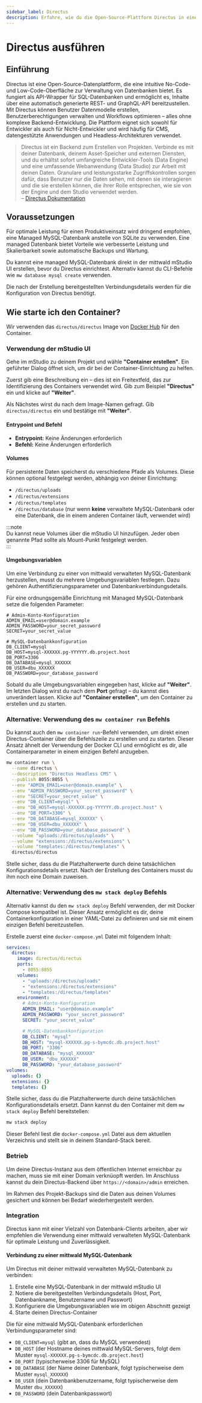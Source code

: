 ```yaml
---
sidebar_label: Directus
description: Erfahre, wie du die Open-Source-Plattform Directus in einer containerisierten Umgebung betreibst und sie mit einer Datenbank verbindest.
---
```


# Directus ausführen

## Einführung

Directus ist eine Open-Source-Datenplattform, die eine intuitive No-Code- und Low-Code-Oberfläche zur Verwaltung von Datenbanken bietet. Es fungiert als API-Wrapper für SQL-Datenbanken und ermöglicht es, Inhalte über eine automatisch generierte REST- und GraphQL-API bereitzustellen. Mit Directus können Benutzer Datenmodelle erstellen, Benutzerberechtigungen verwalten und Workflows optimieren – alles ohne komplexe Backend-Entwicklung. Die Plattform eignet sich sowohl für Entwickler als auch für Nicht-Entwickler und wird häufig für CMS, datengestützte Anwendungen und Headless-Architekturen verwendet.

> Directus ist ein Backend zum Erstellen von Projekten. Verbinde es mit deiner Datenbank, deinem Asset-Speicher und externen Diensten, und du erhältst sofort umfangreiche Entwickler-Tools (Data Engine) und eine umfassende Webanwendung (Data Studio) zur Arbeit mit deinen Daten. Granulare und leistungsstarke Zugriffskontrollen sorgen dafür, dass Benutzer nur die Daten sehen, mit denen sie interagieren und die sie erstellen können, die ihrer Rolle entsprechen, wie sie von der Engine und dem Studio verwendet werden.  
> – [Directus Dokumentation](https://directus.io/docs/getting-started/overview)

## Voraussetzungen

Für optimale Leistung für einen Produktiveinsatz wird dringend empfohlen, eine Managed MySQL-Datenbank anstelle von SQLite zu verwenden. Eine managed Datenbank bietet Vorteile wie verbesserte Leistung und Skalierbarkeit sowie automatische Backups und Wartung.

Du kannst eine managed MySQL-Datenbank direkt in der mittwald mStudio UI erstellen, bevor du Directus einrichtest. Alternativ kannst du CLI-Befehle wie `mw database mysql create` verwenden.

Die nach der Erstellung bereitgestellten Verbindungsdetails werden für die Konfiguration von Directus benötigt.

## Wie starte ich den Container?

Wir verwenden das `directus/directus` Image von [Docker Hub](https://hub.docker.com/r/directus/directus) für den Container.

### Verwendung der mStudio UI

Gehe im mStudio zu deinem Projekt und wähle **"Container erstellen"**. Ein geführter Dialog öffnet sich, um dir bei der Container-Einrichtung zu helfen.

Zuerst gib eine Beschreibung ein – dies ist ein Freitextfeld, das zur Identifizierung des Containers verwendet wird. Gib zum Beispiel **"Directus"** ein und klicke auf **"Weiter"**.

Als Nächstes wirst du nach dem Image-Namen gefragt. Gib `directus/directus` ein und bestätige mit **"Weiter"**.

#### Entrypoint und Befehl

- **Entrypoint:** Keine Änderungen erforderlich
- **Befehl:** Keine Änderungen erforderlich

#### Volumes

Für persistente Daten speicherst du verschiedene Pfade als Volumes. Diese können optional festgelegt werden, abhängig von deiner Einrichtung:

- `/directus/uploads`
- `/directus/extensions`
- `/directus/templates`
- `/directus/database` (nur wenn **keine** verwaltete MySQL-Datenbank oder eine Datenbank, die in einem anderen Container läuft, verwendet wird)

:::note  
Du kannst neue Volumes über die mStudio UI hinzufügen. Jeder oben genannte Pfad sollte als Mount-Punkt festgelegt werden.  
:::

#### Umgebungsvariablen

Um eine Verbindung zu einer von mittwald verwalteten MySQL-Datenbank herzustellen, musst du mehrere Umgebungsvariablen festlegen. Dazu gehören Authentifizierungsparameter und Datenbankverbindungsdetails.

Für eine ordnungsgemäße Einrichtung mit Managed MySQL-Datenbank setze die folgenden Parameter:

```
# Admin-Konto-Konfiguration
ADMIN_EMAIL=user@domain.example
ADMIN_PASSWORD=your_secret_password
SECRET=your_secret_value

# MySQL-Datenbankkonfiguration
DB_CLIENT=mysql
DB_HOST=mysql-XXXXXX.pg-YYYYYY.db.project.host
DB_PORT=3306
DB_DATABASE=mysql_XXXXXX
DB_USER=dbu_XXXXXX
DB_PASSWORD=your_database_password
```

Sobald du alle Umgebungsvariablen eingegeben hast, klicke auf **"Weiter"**. Im letzten Dialog wirst du nach dem **Port** gefragt – du kannst dies unverändert lassen. Klicke auf **"Container erstellen"**, um den Container zu erstellen und zu starten.

### Alternative: Verwendung des `mw container run` Befehls

Du kannst auch den `mw container run`-Befehl verwenden, um direkt einen Directus-Container über die Befehlszeile zu erstellen und zu starten. Dieser Ansatz ähnelt der Verwendung der Docker CLI und ermöglicht es dir, alle Containerparameter in einem einzigen Befehl anzugeben.

```bash
mw container run \
  --name directus \
  --description "Directus Headless CMS" \
  --publish 8055:8055 \
  --env "ADMIN_EMAIL=user@domain.example" \
  --env "ADMIN_PASSWORD=your_secret_password" \
  --env "SECRET=your_secret_value" \
  --env "DB_CLIENT=mysql" \
  --env "DB_HOST=mysql-XXXXXX.pg-YYYYYY.db.project.host" \
  --env "DB_PORT=3306" \
  --env "DB_DATABASE=mysql_XXXXXX" \
  --env "DB_USER=dbu_XXXXXX" \
  --env "DB_PASSWORD=your_database_password" \
  --volume "uploads:/directus/uploads" \
  --volume "extensions:/directus/extensions" \
  --volume "templates:/directus/templates" \
  directus/directus
```

Stelle sicher, dass du die Platzhalterwerte durch deine tatsächlichen Konfigurationsdetails ersetzt. Nach der Erstellung des Containers musst du ihm noch eine Domain zuweisen.

### Alternative: Verwendung des `mw stack deploy` Befehls

Alternativ kannst du den `mw stack deploy` Befehl verwenden, der mit Docker Compose kompatibel ist. Dieser Ansatz ermöglicht es dir, deine Containerkonfiguration in einer YAML-Datei zu definieren und sie mit einem einzigen Befehl bereitzustellen.

Erstelle zuerst eine `docker-compose.yml` Datei mit folgendem Inhalt:

```yaml
services:
  directus:
    image: directus/directus
    ports:
      - 8055:8055
    volumes:
      - "uploads:/directus/uploads"
      - "extensions:/directus/extensions"
      - "templates:/directus/templates"
    environment:
      # Admin-Konto-Konfiguration
      ADMIN_EMAIL: "user@domain.example"
      ADMIN_PASSWORD: "your_secret_password"
      SECRET: "your_secret_value"

      # MySQL-Datenbankkonfiguration
      DB_CLIENT: "mysql"
      DB_HOST: "mysql-XXXXXX.pg-s-bymcdc.db.project.host"
      DB_PORT: "3306"
      DB_DATABASE: "mysql_XXXXXX"
      DB_USER: "dbu_XXXXXX"
      DB_PASSWORD: "your_database_password"
volumes:
  uploads: {}
  extensions: {}
  templates: {}
```

Stelle sicher, dass du die Platzhalterwerte durch deine tatsächlichen Konfigurationsdetails ersetzt. Dann kannst du den Container mit dem `mw stack deploy` Befehl bereitstellen:

```bash
mw stack deploy
```

Dieser Befehl liest die `docker-compose.yml` Datei aus dem aktuellen Verzeichnis und stellt sie in deinem Standard-Stack bereit.

### Betrieb

Um deine Directus-Instanz aus dem öffentlichen Internet erreichbar zu machen, muss sie mit einer Domain verknüopft werden. Im Anschluss kannst du dein Directus-Backend über `https://<domain>/admin` erreichen.

Im Rahmen des Projekt-Backups sind die Daten aus deinen Volumes gesichert und können bei Bedarf wiederhergestellt werden.

### Integration

Directus kann mit einer Vielzahl von Datenbank-Clients arbeiten, aber wir empfehlen die Verwendung einer mittwald verwalteten MySQL-Datenbank für optimale Leistung und Zuverlässigkeit.

#### Verbindung zu einer mittwald MySQL-Datenbank

Um Directus mit deiner mittwald verwalteten MySQL-Datenbank zu verbinden:

1. Erstelle eine MySQL-Datenbank in der mittwald mStudio UI
2. Notiere die bereitgestellten Verbindungsdetails (Host, Port, Datenbankname, Benutzername und Passwort)
3. Konfiguriere die Umgebungsvariablen wie im obigen Abschnitt gezeigt
4. Starte deinen Directus-Container

Die für eine mittwald MySQL-Datenbank erforderlichen Verbindungsparameter sind:

- `DB_CLIENT=mysql` (gibt an, dass du MySQL verwendest)
- `DB_HOST` (der Hostname deines mittwald MySQL-Servers, folgt dem Muster `mysql-XXXXXX.pg-s-bymcdc.db.project.host`)
- `DB_PORT` (typischerweise 3306 für MySQL)
- `DB_DATABASE` (der Name deiner Datenbank, folgt typischerweise dem Muster `mysql_XXXXXX`)
- `DB_USER` (dein Datenbankbenutzername, folgt typischerweise dem Muster `dbu_XXXXXX`)
- `DB_PASSWORD` (dein Datenbankpasswort)
